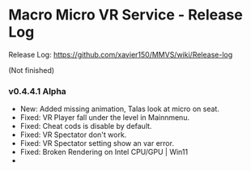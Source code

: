 # Macro Micro VR Service - Release Log
Release Log: https://github.com/xavier150/MMVS/wiki/Release-log

(Not finished)
###  v0.4.4.1 Alpha

- New: Added missing animation, Talas look at micro on seat.
- Fixed: VR Player fall under the level in Mainnmenu.
- Fixed: Cheat cods is disable by default.
- Fixed: VR Spectator don't work.
- Fixed: VR Spectator setting show an var error.
- Fixed: Broken Rendering on Intel CPU/GPU | Win11
- 
